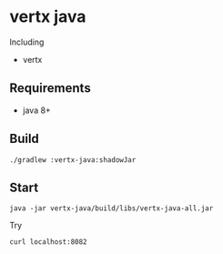 # vertx java

Including

- vertx

## Requirements

- java 8+

## Build

```
./gradlew :vertx-java:shadowJar
```

## Start

```
java -jar vertx-java/build/libs/vertx-java-all.jar
```

Try

```
curl localhost:8082
```
